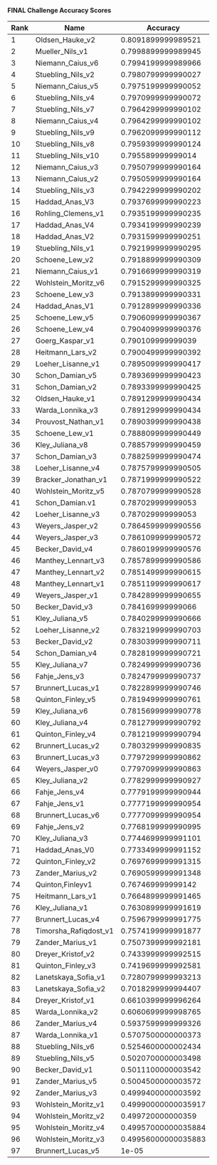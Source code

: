 **FINAL Challenge Accuracy Scores**



|Rank|Name|Accuracy|
|----|-----|---|
|1|Oldsen_Hauke_v2|0.8091899999989521|
|2|Mueller_Nils_v1|0.7998899999989945|
|3|Niemann_Caius_v6|0.7994199999989966|
|4|Stuebling_Nils_v2|0.7980799999990027|
|5|Niemann_Caius_v5|0.7975199999990052|
|6|Stuebling_Nils_v4|0.7970999999990072|
|7|Stuebling_Nils_v7|0.7964299999990102|
|8|Niemann_Caius_v4|0.7964299999990102|
|9|Stuebling_Nils_v9|0.7962099999990112|
|10|Stuebling_Nils_v8|0.7959399999990124|
|11|Stuebling_Nils_v10|0.795589999999014|
|12|Niemann_Caius_v3|0.7950799999990164|
|13|Niemann_Caius_v2|0.7950599999990164|
|14|Stuebling_Nils_v3|0.7942299999990202|
|15|Haddad_Anas_V3|0.7937699999990223|
|16|Rohling_Clemens_v1|0.7935199999990235|
|17|Haddad_Anas_V4|0.7934199999990239|
|18|Haddad_Anas_V2|0.7931599999990251|
|19|Stuebling_Nils_v1|0.7921999999990295|
|20|Schoene_Lew_v2|0.7918899999990309|
|21|Niemann_Caius_v1|0.7916699999990319|
|22|Wohlstein_Moritz_v6|0.7915299999990325|
|23|Schoene_Lew_v3|0.7913899999990331|
|24|Haddad_Anas_V1|0.7912899999990336|
|25|Schoene_Lew_v5|0.7906099999990367|
|26|Schoene_Lew_v4|0.7904099999990376|
|27|Goerg_Kaspar_v1|0.790109999999039|
|28|Heitmann_Lars_v2|0.7900499999990392|
|29|Loeher_Lisanne_v1|0.7895099999990417|
|30|Schon_Damian_v5|0.7893699999990423|
|31|Schon_Damian_v2|0.7893399999990425|
|32|Oldsen_Hauke_v1|0.7891299999990434|
|33|Warda_Lonnika_v3|0.7891299999990434|
|34|Prouvost_Nathan_v1|0.7890399999990438|
|35|Schoene_Lew_v1|0.7888099999990449|
|36|Kley_Juliana_v8|0.7885799999990459|
|37|Schon_Damian_v3|0.7882599999990474|
|38|Loeher_Lisanne_v4|0.7875799999990505|
|39|Bracker_Jonathan_v1|0.7871999999990522|
|40|Wohlstein_Moritz_v5|0.7870799999990528|
|41|Schon_Damian.v1|0.787029999999053|
|42|Loeher_Lisanne_v3|0.787029999999053|
|43|Weyers_Jasper_v2|0.7864599999990556|
|44|Weyers_Jasper_v3|0.7861099999990572|
|45|Becker_David_v4|0.7860199999990576|
|46|Manthey_Lennart_v3|0.7857899999990586|
|47|Manthey_Lennart_v2|0.7851499999990615|
|48|Manthey_Lennart_v1|0.7851199999990617|
|49|Weyers_Jasper_v1|0.7842899999990655|
|50|Becker_David_v3|0.784169999999066|
|51|Kley_Juliana_v5|0.7840299999990666|
|52|Loeher_Lisanne_v2|0.7832199999990703|
|53|Becker_David_v2|0.7830399999990711|
|54|Schon_Damian_v4|0.7828199999990721|
|55|Kley_Juliana_v7|0.7824999999990736|
|56|Fahje_Jens_v3|0.7824799999990737|
|57|Brunnert_Lucas_v1|0.7822899999990746|
|58|Quinton_Finley_v5|0.7819499999990761|
|59|Kley_Juliana_v6|0.7815699999990778|
|60|Kley_Juliana_v4|0.7812799999990792|
|61|Quinton_Finley_v4|0.7812199999990794|
|62|Brunnert_Lucas_v2|0.7803299999990835|
|63|Brunnert_Lucas_v3|0.7797299999990862|
|64|Weyers_Jasper_v0|0.7797099999990863|
|65|Kley_Juliana_v2|0.7782999999990927|
|66|Fahje_Jens_v4|0.7779199999990944|
|67|Fahje_Jens_v1|0.7777199999990954|
|68|Brunnert_Lucas_v6|0.7777099999990954|
|69|Fahje_Jens_v2|0.7768199999990995|
|70|Kley_Juliana_v3|0.7744699999991101|
|71|Haddad_Anas_V0|0.7733499999991152|
|72|Quinton_Finley_v2|0.7697699999991315|
|73|Zander_Marius_v2|0.7690599999991348|
|74|Quinton,Finleyv1|0.767469999999142|
|75|Heitmann_Lars_v1|0.7664899999991465|
|76|Kley_Juliana_v1|0.7630899999991619|
|77|Brunnert_Lucas_v4|0.7596799999991775|
|78|Timorsha_Rafiqdost_v1|0.7574199999991877|
|79|Zander_Marius_v1|0.7507399999992181|
|80|Dreyer_Kristof_v2|0.7433999999992515|
|81|Quinton_Finley_v3|0.7419699999992581|
|82|Lanetskaya_Sofia_v1|0.7280799999993213|
|83|Lanetskaya_Sofia_v2|0.7018299999994407|
|84|Dreyer_Kristof_v1|0.6610399999996264|
|85|Warda_Lonnika_v2|0.6060699999998765|
|86|Zander_Marius_v4|0.5937599999999326|
|87|Warda_Lonnika_v1|0.5707500000000373|
|88|Stuebling_Nils_v6|0.5254600000002434|
|89|Stuebling_Nils_v5|0.5020700000003498|
|90|Becker_David_v1|0.5011100000003542|
|91|Zander_Marius_v5|0.5004500000003572|
|92|Zander_Marius_v3|0.4999400000003592|
|93|Wohlstein_Moritz_v1|0.49990000000035917|
|94|Wohlstein_Moritz_v2|0.499720000000359|
|95|Wohlstein_Moritz_v4|0.49957000000035884|
|96|Wohlstein_Moritz_v3|0.49956000000035883|
|97|Brunnert_Lucas_v5|1e-05|
